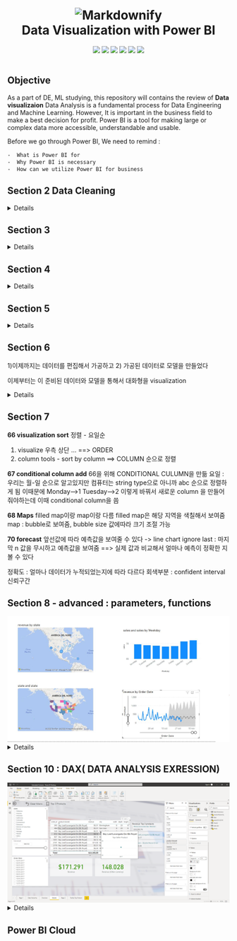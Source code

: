 
<h1 align="center">
  <br>
  <a ><img src="https://encrypted-tbn0.gstatic.com/images?q=tbn:ANd9GcROG5qBN2FeQfslJPfFVvmiuNqIzLbTxI1PsA&usqp=CAU" alt="Markdownify" width="200"></a>
  <br>
    Data Visualization with Power BI
  <br>
</h1>
<div align="center">
    <a href="https://powerbi.microsoft.com/">
    <img src="https://img.shields.io/badge/Microsoft-0078D4?style=for-the-badge&logo=microsoft&logoColor=white"></a>
    <a >
    <img src="https://img.shields.io/badge/power_bi-F2C811?style=for-the-badge&logo=powerbi&logoColor=black"></a>
    <a >
    <img src="https://img.shields.io/badge/DAX-F2C811?style=for-the-badge&logo=microsoft&logoColor=black"></a>
    <a >
    <img src="https://img.shields.io/badge/r-%23276DC3.svg?style=for-the-badge&logo=r&logoColor=white"></a>
     <a>
    <img src="https://img.shields.io/badge/python-3670A0?style=for-the-badge&logo=python&logoColor=ffdd54"></a>
     <a >
    <img src="https://img.shields.io/badge/Udemy-A435F0?style=for-the-badge&logo=Udemy&logoColor=white"></a>

</div>
<br>


## Objective

 As a part of DE, ML studying, this repository will contains the review of **Data visualizaion**
Data Analysis is a fundamental process for Data Engineering and Machine Learning. However, It is important in the business field to make a best decision for profit. 
 Power BI is a tool for making large or complex data more accessible, understandable and usable. 

Before we go through Power BI, We need to remind : 

    -  What is Power BI for
    -  Why Power BI is necessary
    -  How can we utilize Power BI for business


 
## Section 2 Data Cleaning

<Details>

    데이터 데이터 형식 지정

Power BI Desktop : transform , model, visualize , analyze
Bower BI cloud : share & collaborate
Bower BI Moile : PBI on mobie


1) get data
2) Transfrom Data : clean data ( power query editor)

**2-12**

3 views + power query editor 
report view (visualizae)
data view : exel form
model view : create relationships

**2-14**

GOAL : visualize the sales 
     카테고리, 프로모션, oevertiem sales, 배달 시간 등

TODO : 
        1) transform data
        2) data model 
        3) visualize data
**2-15**

Basic cleaning
Power Query Editor : 
필요없는 top rows 제거

**2-16**

pbix파일 받았는데 경고 뜰 경우 

Transform data : data source setting change


**2-17  : 데이터 전처리**
빈 row / NA 제거 : filter 이용
Duplication 제거 : remove rows 이용 (colum 클릭 --> remove duplicates)

**2-18  : 데이터 타입**

데이터 타입에 따라 reportview에서 생성할 수 있는 chart의 data가 달라짐 

Power Query Editor 에서도 가능하고 그냥 PBI 에서도 가능함 

String : count 만 가능

Date : 날짜로 변환
Locale : 각 국가형식에 맞는 data type (date, currency etc) 로 변경해줌
Fixed Decimal : currency 에 적합


**2-19  : 데이터 교체 Replacing value**

method 1) replace values option 사용


method 2) Error occured 

    method 2-1) 
         text-->decimal 할때 에러 뜨는 경우 있음
         이때 text ==> replace values (NA ==> 0 혹은 빈칸) ==> fixed decimal 
    
    method 2-2) replace error
    
==> 요약 : Replace Values + Change Date를 잘 조합해서 에러를 없애고 적당한 데이터 타입을 지정하는게 중요하다
</Details>


## Section 3

<Details>
**22 Data Extract**

Transform Tab : Extract
    options

        First / Last Characters
        Text Before / After / Betwee Delemiter 
         (단위제거 값 빈칸 넣어주면 단위 상관없이 제거됨) 


**23 Split Column 열 분할**
열분할 + character transfrom 


**24 Text Operation**

우클릭 Transfrom - trim : 앞뒤 공백 삭제
clean : control cracters(공백, tab) 이런거 깔끔하게 삭제
capitalize : 단어 맨 앞글자 Capitalize


**26 Relations**

model view 에서 product_id drag and drop

은근 관계을때 생각 좀 해야함

**31 piechart**

==> 웬만하면 안쓰는게 낫다,, column chart better 

hard to read --> column chart 
1) Don't use for similar values
2) Don't compare 2 pie chart
3) Only display percentage of total
4) Ideally 2,3 categories ( max 5)
5) No legend --> label + percent 

**32 piechart**

</Details>



## Section 4
<Details>
**34 Table Append**
**35 Table Append Query**
테이블 병합후 column 처리 해줌
이름 다른건 같은이름으로 바꿔서 병합하면되고
같은값인데 다른 이름으로 된건 column 병합

**36 Data & Hierarchy**
날짜별 데이터 년도/ 월별/ 분기별 / 일별 --> heirarchy
차트로 만들때 이것들이 중요한 부분이 될 수 있다

6) 전처리
   header 지정
   필요 없는 row 지우기
   열 분할
   텍스트 단위 없애거나 나누거나,,,

    데이터 타입 지정
    수치 : standard 

    legend : 범례
</Details>

## Section 5


<Details>
**47 merge queries**
이미 있는 테이블에 열 추가
**48 pivot/unpivot**
열/행의 의미를 바꾸는것
ex) building cost / land cost / other cost
    1000            2000        3000
    1500            2500        3300
    2500            1600        9400

이런식의 테이블이 있다고 치면 이걸 항목 / 값 이런식으로 바꿈
ex) cost type       / cost amount
    building cost       1000
    land cost           2000
    other cost          3000
    building cost       1500
    land cost           2500
    other cost          3000

이게 피봇팅 반대는 unpivoting : transform (unpivot )

**49 many to many relationship**

cross filter direction : 화살표
A-->B
    foreign table

many to many : 양방향
중요 : 기본적으로 트랜잭션이 있는 테이블(fact table) --> demension table 


**50 visual filter options**
slicer 로 모델뷰에서 테이블에 대한 필터를 설정 할 수 있음
여러개 slicer 만들어서 필터 항목별 날짜별 값범위 이렇게 세세하게 나눌 수 있음
신기한건 하나 움직이면 reportview 의 모든 개체(visualization)모델들이 동적으로 움직이는것을 확인 할 수 있다


**51 page edit**
이 report view 안에서 model 들을 어떻게 배치하는지 배경을 어떤색으로 넣는지도 중요한 요소임
익건 보고용 이니까 ㅇㅇ
</Details>


## Section 6
1)이제까지는 데이터를 편집해서 가공하고
2) 가공된 데이터로 모델을 만들었다

이제부터는 이 준비된 데이터와 모델을 통해서 대화형을 visualization
<Details>
**53 Filter window**
data blank space : value not correct
--> trim , clean!

**54 Top N filter**
show top , bottom by each fields

**55 Sync slicer**
slicer을 다른 페이지에서도 sync 해서 사용
page A 에서 설정한 슬라이서도 page B에서 똑같이 동작
method 1) page A에서 Ctrl C V
method 2) view tab==> sync slicer


**56 Treemap**
항목이 너무 많을때 한번에 다 못보여줌 (bar chart)--> treemap
space efficient!
hierarchical data 에도 굿
--> 같이 grouping 해도 좋고 // detail에 sub data넣으면 색은 유지, 공간만 나눠짐

**57 interaction edit** 
**[50](#Section-5)** 처럼 하나 클릭하면 다른 visual들도 그에 맞게 움직이는 것을 interaction 이라고 하는데 이것도 editable
1. visual 선택 2. format tab 3. edit interations

**58 drill through**
visual에서 해당항목을 상세히 보고싶을때 링크시켜줌

**59 drill through -keep filter**
drill through original filter 유지할지 말지

**62 activate, deactivated load**
PQE ( power query editor) 테이블 enalble load -- 활성화
비활성화 --> 파일크기 감소

**63 reference and duplication of table**
refernce table duplication table

**64 column from examples**
reference 로 table 참조
column from example로 열참조 ===> custom 해서 value 값 바꿈

</Details>

## Section 7

**66 visualization sort**
정렬 - 요일순
1) visualize 우측 상단 ... ==> ORDER
2) column tools - sort by column ==> COLUMN 순으로 정렬


**67 conditional column add**
66을 위해 CONDITIONAL CULUMN을 만듦
요일 : 우리는 월-일 순으로 알고있지만 컴퓨터는 string type으로 아니까 abc 순으로 정렬하게 됨 
이때문에 Monday-->1 Tuesday-->2 이렇게 바꿔서 새로운 column 을 만들어 줘야하는데 이때 conditional column을 씀

**68 Maps**
filled map이랑 map이랑 다름
filled map은 해당 지역을 색칠해서 보여줌
map : bubble로 보여줌, bubble size 값에따라 크기 조절 가능


**70 forecast**
앞선값에 따라 예측값을 보여줄 수 있다 -> line chart
ignore last : 마지막 n 값을 무시하고 예측값을 보여줌 ==> 실제 값과 비교해서 얼마나 예측이 정확한 지 볼 수 있다

정확도 : 얼마나 데이터가 누적되었는지에 따라 다르다
회색부분 : confident interval 신뢰구간


## Section 8 - advanced : parameters, functions
<div align="center">
    <img src="https://github.com/jy-977/Data_Visualization/blob/main/Captures/70.JPG?raw=true">
</div> 
<Details>
**85**

list query : 
1) table 
2) single value
3) list

테이블에서 column 추출 ==> list로 새로운 변수? 저장공간 생성


**86 bring data from web**
bring variable value from web page as table
--> change to value
--> use value on the other tables.

**86 bring data from web**
</Details>

## Section 10 : DAX( DATA ANALYSIS EXRESSION)
<div align="center">
    <img src="https://github.com/jy-977/Data_Visualization/blob/main/Captures/90.png?raw=true">
</div>
<Details>

**91 Calculated Column**
Calcumated Column : 말그대로 dax를 이용해서 생성된 column , 
기존 column 에서 추출 / 편집한 값

**92 Measure**
Measure : data table에는 생성되지 않고 이론적으로만 편집된 값이 존재함
따라서 data table 확인해보면 없음
1) datble independent : 하나의 table에서 독립적임
2) aggreate a mesure --> sum, average 등 집계함수 사용
3) measure 을 사용해야만 값이 계산됨 : 그전까지는 공간 사용 X
 
Difference of measure and calculated column 


**93 measure Table**
Measure Table 생성 해서 Measure 만든것만 모아둔 table을 만들 수 있다
measure --> measure tool 탭 클릭 --> 


**94 Count, DistinctCount, CountRows**
Count : 중복값 포함 몇개인지 알려줌
distinct count: distinct값 몇개인지
count rows : 공백값포함, 중복값 포함 몇개인지 알려줌

**95 sumx**

iterative 함수들
step 1) evalutate expression for everyrows
step 2) aggregate

**96 average, round**

**97 related**

DAX 함수에서 다른 테이블의 column가져오기 : related

ex) losgistics cost = sumx('sales', 'sales'[sales]*RELATED(product[volume]*0.001)

**98 calculate**
정적인 filter을 계산함
시각 모델로 filter링을 해도 변하지 않는 filter를 할때 유용
다른 필터링 (filter context)보다 cacluate 함수가 우선함


**99 filter**
measure 은 다른 mesure에서 참조가 가능함
mesure1 = mesure2*0.02


**100 filter**

not ==> <>
measrue = 조건 1 + 조건 2
filter 사용

          #조건 1 , filter()      #조건2,(filter)
    mesure =  caculate(cost *0.1 , filter(state = 'california')) + cacluate(cost*profit*0.25, filter(state<>'calinfornia'))

    
**101 logic**
&& and
|| or



**102 Command**
fomatting cacluation : shift +enter : 줄바꿈
// ==> COMMAND




**106 ALL**
all : filter 무시

**108 ALLEXCEPT**
allexcept : 1개 빼고 filter 무시

**109 ALLSELECTED**
allselected : 외부 필터는 적용 내부 필터는 무시

**109 DATEADD**
Time intelligence : 

dateadd 지정된 날짜 만큼 앞의 날짜를 포함하는 열
1달전, 1주전.. 등

**110 datesYTD**
Dates year to day 
연말을 기준으로 새로 축적
1월1일 혹은 새로운 년도가 되면 축적이 0에서 다시 시작함
datesYTD, DATSQTD, DATESMTD도 있음

**111 Rounding**
round 
1 소숫점 1자리
-1 10의 자리
round up : 반올림 / rounddown : 반내림

mround : 배수로 올림 (0.25단위라던지..)

ceiling : 올림
floor : 내림

**112 format**
날짜 custom format


</Details>



## Power BI Cloud



<!-- 
<h4 align="center">A minimal Markdown Editor desktop app built on top of <a href="http://electron.atom.io" target="_blank">Electron</a>.</h4>

<p align="center">
  <a href="https://badge.fury.io/js/electron-markdownify">
    <img src="https://badge.fury.io/js/electron-markdownify.svg"
         alt="Gitter">
  </a>
  <a href="https://gitter.im/amitmerchant1990/electron-markdownify"><img src="https://badges.gitter.im/amitmerchant1990/electron-markdownify.svg"></a>
  <a href="https://saythanks.io/to/bullredeyes@gmail.com">
      <img src="https://img.shields.io/badge/SayThanks.io-%E2%98%BC-1EAEDB.svg">
  </a>
  <a href="https://www.paypal.me/AmitMerchant">
    <img src="https://img.shields.io/badge/$-donate-ff69b4.svg?maxAge=2592000&amp;style=flat">
  </a>
</p>

<p align="center">
  <a href="#key-features">Key Features</a> •
  <a href="#how-to-use">How To Use</a> •
  <a href="#download">Download</a> •
  <a href="#credits">Credits</a> •
  <a href="#related">Related</a> •
  <a href="#license">License</a>
</p>

![screenshot](https://raw.githubusercontent.com/amitmerchant1990/electron-markdownify/master/app/img/markdownify.gif)

## Key Features

* LivePreview - Make changes, See changes
  - Instantly see what your Markdown documents look like in HTML as you create them.
* Sync Scrolling
  - While you type, LivePreview will automatically scroll to the current location you're editing.
* GitHub Flavored Markdown  
* Syntax highlighting
* [KaTeX](https://khan.github.io/KaTeX/) Support
* Dark/Light mode
* Toolbar for basic Markdown formatting
* Supports multiple cursors
* Save the Markdown preview as PDF
* Emoji support in preview :tada:
* App will keep alive in tray for quick usage
* Full screen mode
  - Write distraction free.
* Cross platform
  - Windows, macOS and Linux ready.

## How To Use

To clone and run this application, you'll need [Git](https://git-scm.com) and [Node.js](https://nodejs.org/en/download/) (which comes with [npm](http://npmjs.com)) installed on your computer. From your command line:

```bash
# Clone this repository
$ git clone https://github.com/amitmerchant1990/electron-markdownify

# Go into the repository
$ cd electron-markdownify

# Install dependencies
$ npm install

# Run the app
$ npm start
```

> **Note**
> If you're using Linux Bash for Windows, [see this guide](https://www.howtogeek.com/261575/how-to-run-graphical-linux-desktop-applications-from-windows-10s-bash-shell/) or use `node` from the command prompt.


## Download

You can [download](https://github.com/amitmerchant1990/electron-markdownify/releases/tag/v1.2.0) the latest installable version of Markdownify for Windows, macOS and Linux.

## Emailware

Markdownify is an [emailware](https://en.wiktionary.org/wiki/emailware). Meaning, if you liked using this app or it has helped you in any way, I'd like you send me an email at <bullredeyes@gmail.com> about anything you'd want to say about this software. I'd really appreciate it!

## Credits

This software uses the following open source packages:

- [Electron](http://electron.atom.io/)
- [Node.js](https://nodejs.org/)
- [Marked - a markdown parser](https://github.com/chjj/marked)
- [showdown](http://showdownjs.github.io/showdown/)
- [CodeMirror](http://codemirror.net/)
- Emojis are taken from [here](https://github.com/arvida/emoji-cheat-sheet.com)
- [highlight.js](https://highlightjs.org/)

## Related

[markdownify-web](https://github.com/amitmerchant1990/markdownify-web) - Web version of Markdownify

## Support

<a href="https://www.buymeacoffee.com/5Zn8Xh3l9" target="_blank"><img src="https://www.buymeacoffee.com/assets/img/custom_images/purple_img.png" alt="Buy Me A Coffee" style="height: 41px !important;width: 174px !important;box-shadow: 0px 3px 2px 0px rgba(190, 190, 190, 0.5) !important;-webkit-box-shadow: 0px 3px 2px 0px rgba(190, 190, 190, 0.5) !important;" ></a>

<p>Or</p> 

<a href="https://www.patreon.com/amitmerchant">
	<img src="https://c5.patreon.com/external/logo/become_a_patron_button@2x.png" width="160">
</a>

## You may also like...

- [Pomolectron](https://github.com/amitmerchant1990/pomolectron) - A pomodoro app
- [Correo](https://github.com/amitmerchant1990/correo) - A menubar/taskbar Gmail App for Windows and macOS

## License

MIT

---

> [amitmerchant.com](https://www.amitmerchant.com) &nbsp;&middot;&nbsp;
> GitHub [@amitmerchant1990](https://github.com/amitmerchant1990) &nbsp;&middot;&nbsp;
> Twitter [@amit_merchant](https://twitter.com/amit_merchant)
 -->

